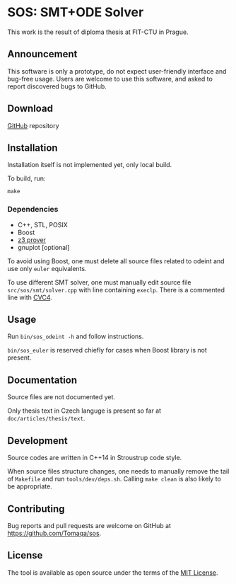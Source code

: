 # SOS: SMT+ODE Solver

This work is the result of diploma thesis at FIT-CTU in Prague.

## Announcement

This software is only a prototype,
do not expect user-friendly interface and bug-free usage.
Users are welcome to use this software, and asked to report discovered bugs to GitHub.

## Download

[GitHub](https://github.com/Tomaqa/sos) repository

## Installation

Installation itself is not implemented yet, only local build.

To build, run:
```
make
```

### Dependencies
* C++, STL, POSIX
* Boost
* [z3 prover](https://github.com/Z3Prover/z3)
* gnuplot [optional]

To avoid using Boost, one must delete all source files related to odeint
and use only `euler` equivalents.

To use different SMT solver, one must manually edit source file
`src/sos/smt/solver.cpp` with line containing `execlp`.
There is a commented line with [CVC4](https://github.com/CVC4/CVC4).

## Usage

Run `bin/sos_odeint -h` and follow instructions.

`bin/sos_euler` is reserved chiefly
for cases when Boost library is not present.

## Documentation

Source files are not documented yet.

Only thesis text in Czech languge is present so far
at `doc/articles/thesis/text`.

## Development

Source codes are written in C++14 in Stroustrup code style.

When source files structure changes,
one needs to manually remove the tail of `Makefile`
and run `tools/dev/deps.sh`.
Calling `make clean` is also likely to be appropriate.

## Contributing

Bug reports and pull requests are welcome on GitHub at
https://github.com/Tomaqa/sos.

## License

The tool is available as open source under the terms of the [MIT License](https://opensource.org/licenses/MIT).
